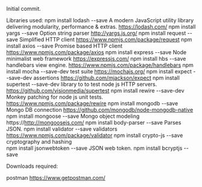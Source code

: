 Initial commit.

Libraries used:
npm install lodash --save           A modern JavaScript utility library delivering modularity, performance & extras.   https://lodash.com/
npm install yargs --save            Option string parser                                                               http://yargs.js.org/
npm install request --save          Simplified HTTP client                                        https://www.npmjs.com/package/request
npm install axios --save            Promise based HTTP client                                     https://www.npmjs.com/package/axios
npm install express --save          Node minimalist web framework                                 https://expressjs.com/
npm install hbs --save              handlebars view engine.                                       https://www.npmjs.com/package/handlebars
npm install mocha --save-dev            test suite                                                https://mochajs.org/
npm install expect --save-dev           assertions                                                https://github.com/mjackson/expect
npm install supertest --save-dev        library to to test node js HTTP servers.                  https://github.com/visionmedia/supertest
npm install rewire --save-dev           Monkey patching for node js unit tests.                   https://www.npmjs.com/package/rewire
npm install mongodb --save              Mongo DB connection                                       https://github.com/mongodb/node-mongodb-native
npm install mongoose --save             Mongo object modeling                                     https://http://mongoosejs.com/
npm install body-parser --save          Parses JSON.
npm install validator --save            validators                                                https://www.npmjs.com/package/validator
npm install crypto-js --save            cryptography and hashing                                  
npm install jsonwebtoken --save         JSON web token.
npm install bcryptjs --save

Downloads required:

postman                                 https://www.getpostman.com/


